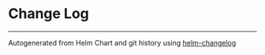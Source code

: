 # Change Log

---
Autogenerated from Helm Chart and git history using [helm-changelog](https://github.com/mogensen/helm-changelog)
